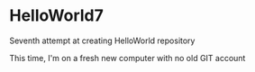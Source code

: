 # HelloWorld7
Seventh attempt at creating HelloWorld repository

This time, I'm on a fresh new computer with no old GIT account
